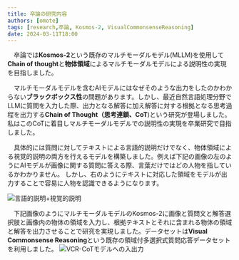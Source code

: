 ```yaml
---
title: 卒論の研究内容
authors: [omote]
tags: [research,卒論, Kosmos-2, VisualCommonsenseReasoning]
date: 2024-03-11T18:00
---
```




　卒論では**Kosmos-2**という既存のマルチモーダルモデル(MLLM)を使用して**Chain of thought**と**物体領域**によるマルチモーダルモデルによる説明性の実現を目指しました。

　マルチモーダルモデルを含むAIモデルにはなぜそのような出力をしたのかわからない**ブラックボックス性**の問題があります。しかし、最近自然言語処理分野でLLMに質問を入力した際、出力となる解答に加え解答に対する根拠となる思考過程を出力する**Chain of Thought（思考連鎖、CoT**)という研究が登場しました。私はこのCoTに着目しマルチモーダルモデルでの説明性の実現を卒業研究で目指しました。

　具体的には質問に対してテキストによる言語的説明だけでなく、物体領域による視覚的説明の両方を行えるモデルを構築しました。例えば下記の画像の左のようにAIモデルが画像に関する質問に答える際、言葉だけではどの人物を指しているかわかりません。
しかし、右のようにテキストに対応した領域をモデルが出力することで容易に人物を認識できるようになります。

![言語的説明+視覚的説明](./言語的説明+視覚的説明.png)


　下記画像のようにマルチモーダルモデルのKosmos-2に画像と質問文と解答選択肢と画像内の物体の領域を入力し、根拠テキストとそれに含まれる物体の領域と解答を出力させることで研究を実現しました。データセットは**Visual Commonsense Reasoning**という既存の領域付多選択式質問応答データセットを利用しました。
![VCR-CoTモデルへの入出力](./VCR-CoTモデルへの入出力.png)




<!-- export const Highlight = ({children, color}) => (
  <span
    style={{
      backgroundColor: color,
      borderRadius: '2px',
      color: '#fff',
      padding: '0.2rem',
    }}>
    {children}
  </span>
);

<Highlight color="#25c2a0">Docusaurus green</Highlight> and <Highlight color="#1877F2">Facebook blue</Highlight> are my favorite colors.

I can write **Markdown** alongside my _JSX_! -->
